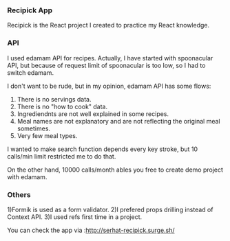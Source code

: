### Recipick App

Recipick is the React project I created to practice my React knowledge.

### API

I used edamam API for recipes. Actually, I have started with spoonacular API, but because of request limit of spoonacular is too low, so I had to switch edamam.

I don't want to be rude, but in my opinion, edamam API has some flows:

1) There is no servings data.
2) There is no "how to cook" data.
3) Ingrediendnts are not well explained in some recipes.
4) Meal names are not explanatory and are not reflecting the original meal sometimes.
5) Very few meal types.

I wanted to make search function depends every key stroke, but 10 calls/min limit restricted me to do that.

On the other hand, 10000 calls/month ables you free to create demo project with edamam.

### Others

1)Formik is used as a form validator.
2)I prefered props drilling instead of Context API.
3)I used refs first time in a project.

You can check the app via :http://serhat-recipick.surge.sh/



